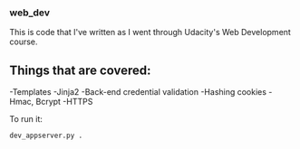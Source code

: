 ### web_dev

This is code that I've written as I went through Udacity's Web Development course.

Things that are covered:
------------------------

-Templates
-Jinja2
-Back-end credential validation
-Hashing cookies
-Hmac, Bcrypt
-HTTPS

To run it:
```
dev_appserver.py .
```
